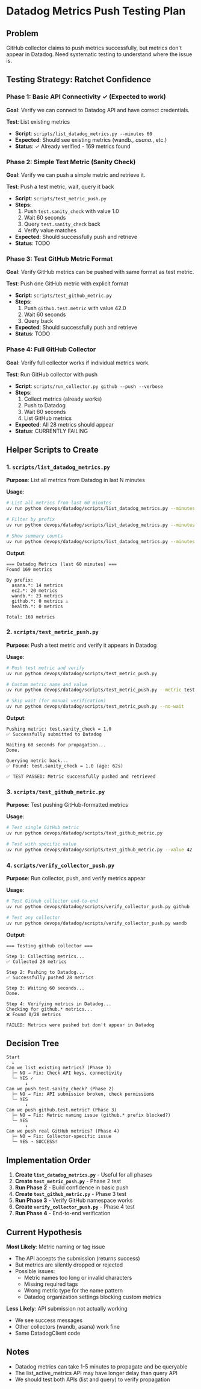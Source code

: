 # Datadog Metrics Push Testing Plan

## Problem

GitHub collector claims to push metrics successfully, but metrics don't appear in Datadog.
Need systematic testing to understand where the issue is.

## Testing Strategy: Ratchet Confidence

### Phase 1: Basic API Connectivity ✓ (Expected to work)
**Goal**: Verify we can connect to Datadog API and have correct credentials.

**Test**: List existing metrics
- **Script**: `scripts/list_datadog_metrics.py --minutes 60`
- **Expected**: Should see existing metrics (wandb.*, asana.*, etc.)
- **Status**: ✓ Already verified - 169 metrics found

### Phase 2: Simple Test Metric (Sanity Check)
**Goal**: Verify we can push a simple metric and retrieve it.

**Test**: Push a test metric, wait, query it back
- **Script**: `scripts/test_metric_push.py`
- **Steps**:
  1. Push `test.sanity_check` with value 1.0
  2. Wait 60 seconds
  3. Query `test.sanity_check` back
  4. Verify value matches
- **Expected**: Should successfully push and retrieve
- **Status**: TODO

### Phase 3: Test GitHub Metric Format
**Goal**: Verify GitHub metrics can be pushed with same format as test metric.

**Test**: Push one GitHub metric with explicit format
- **Script**: `scripts/test_github_metric.py`
- **Steps**:
  1. Push `github.test.metric` with value 42.0
  2. Wait 60 seconds
  3. Query back
- **Expected**: Should successfully push and retrieve
- **Status**: TODO

### Phase 4: Full GitHub Collector
**Goal**: Verify full collector works if individual metrics work.

**Test**: Run GitHub collector with push
- **Script**: `scripts/run_collector.py github --push --verbose`
- **Steps**:
  1. Collect metrics (already works)
  2. Push to Datadog
  3. Wait 60 seconds
  4. List GitHub metrics
- **Expected**: All 28 metrics should appear
- **Status**: CURRENTLY FAILING

## Helper Scripts to Create

### 1. `scripts/list_datadog_metrics.py`
**Purpose**: List all metrics from Datadog in last N minutes

**Usage**:
```bash
# List all metrics from last 60 minutes
uv run python devops/datadog/scripts/list_datadog_metrics.py --minutes 60

# Filter by prefix
uv run python devops/datadog/scripts/list_datadog_metrics.py --minutes 60 --prefix github

# Show summary counts
uv run python devops/datadog/scripts/list_datadog_metrics.py --minutes 60 --summary
```

**Output**:
```
=== Datadog Metrics (last 60 minutes) ===
Found 169 metrics

By prefix:
  asana.*: 14 metrics
  ec2.*: 20 metrics
  wandb.*: 23 metrics
  github.*: 0 metrics ⚠️
  health.*: 0 metrics

Total: 169 metrics
```

### 2. `scripts/test_metric_push.py`
**Purpose**: Push a test metric and verify it appears in Datadog

**Usage**:
```bash
# Push test metric and verify
uv run python devops/datadog/scripts/test_metric_push.py

# Custom metric name and value
uv run python devops/datadog/scripts/test_metric_push.py --metric test.custom --value 123.45

# Skip wait (for manual verification)
uv run python devops/datadog/scripts/test_metric_push.py --no-wait
```

**Output**:
```
Pushing metric: test.sanity_check = 1.0
✅ Successfully submitted to Datadog

Waiting 60 seconds for propagation...
Done.

Querying metric back...
✅ Found: test.sanity_check = 1.0 (age: 62s)

✅ TEST PASSED: Metric successfully pushed and retrieved
```

### 3. `scripts/test_github_metric.py`
**Purpose**: Test pushing GitHub-formatted metrics

**Usage**:
```bash
# Test single GitHub metric
uv run python devops/datadog/scripts/test_github_metric.py

# Test with specific value
uv run python devops/datadog/scripts/test_github_metric.py --value 42
```

### 4. `scripts/verify_collector_push.py`
**Purpose**: Run collector, push, and verify metrics appear

**Usage**:
```bash
# Test GitHub collector end-to-end
uv run python devops/datadog/scripts/verify_collector_push.py github

# Test any collector
uv run python devops/datadog/scripts/verify_collector_push.py wandb
```

**Output**:
```
=== Testing github collector ===

Step 1: Collecting metrics...
✅ Collected 28 metrics

Step 2: Pushing to Datadog...
✅ Successfully pushed 28 metrics

Step 3: Waiting 60 seconds...
Done.

Step 4: Verifying metrics in Datadog...
Checking for github.* metrics...
❌ Found 0/28 metrics

FAILED: Metrics were pushed but don't appear in Datadog
```

## Decision Tree

```
Start
  ↓
Can we list existing metrics? (Phase 1)
  ├─ NO → Fix: Check API keys, connectivity
  └─ YES ✓
       ↓
Can we push test.sanity_check? (Phase 2)
  ├─ NO → Fix: API submission broken, check permissions
  └─ YES
       ↓
Can we push github.test.metric? (Phase 3)
  ├─ NO → Fix: Metric naming issue (github.* prefix blocked?)
  └─ YES
       ↓
Can we push real GitHub metrics? (Phase 4)
  ├─ NO → Fix: Collector-specific issue
  └─ YES → SUCCESS!
```

## Implementation Order

1. **Create `list_datadog_metrics.py`** - Useful for all phases
2. **Create `test_metric_push.py`** - Phase 2 test
3. **Run Phase 2** - Build confidence in basic push
4. **Create `test_github_metric.py`** - Phase 3 test
5. **Run Phase 3** - Verify GitHub namespace works
6. **Create `verify_collector_push.py`** - Phase 4 test
7. **Run Phase 4** - End-to-end verification

## Current Hypothesis

**Most Likely**: Metric naming or tag issue
- The API accepts the submission (returns success)
- But metrics are silently dropped or rejected
- Possible issues:
  - Metric names too long or invalid characters
  - Missing required tags
  - Wrong metric type for the name pattern
  - Datadog organization settings blocking custom metrics

**Less Likely**: API submission not actually working
- We see success messages
- Other collectors (wandb, asana) work fine
- Same DatadogClient code

## Notes

- Datadog metrics can take 1-5 minutes to propagate and be queryable
- The list_active_metrics API may have longer delay than query API
- We should test both APIs (list and query) to verify propagation
